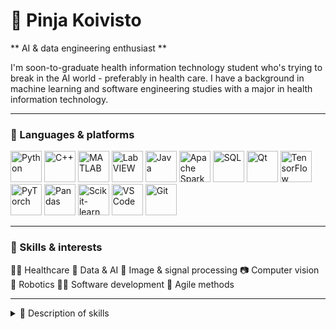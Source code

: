 # 🦾 Pinja Koivisto 

** AI & data engineering enthusiast **

I'm soon-to-graduate health information technology student who's trying to break in the AI world - preferably in health care. 
I have a background in machine learning and software engineering studies with a major in health information technology. 

---
### 👾 Languages & platforms

<p align="left">
  <img alt="Python" width="50px" src="https://cdn.jsdelivr.net/gh/devicons/devicon@latest/icons/python/python-original-wordmark.svg" />
  <img alt="C++" width="50px" src="https://cdn.jsdelivr.net/gh/devicons/devicon@latest/icons/cplusplus/cplusplus-original.svg" />
  <img alt="MATLAB" width="50px" src="https://cdn.jsdelivr.net/gh/devicons/devicon@latest/icons/matlab/matlab-original.svg" />
  <img alt="LabVIEW" width="50px" src="https://cdn.jsdelivr.net/gh/devicons/devicon@latest/icons/labview/labview-original-wordmark.svg" />
  <img alt="Java" width="50px" src="https://cdn.jsdelivr.net/gh/devicons/devicon@latest/icons/java/java-original.svg" />
  <img alt="Apache Spark" width="50px" src="https://cdn.jsdelivr.net/gh/devicons/devicon@latest/icons/apachespark/apachespark-original-wordmark.svg" />
  <img alt="SQL" width="50px" src="https://cdn.jsdelivr.net/gh/devicons/devicon@latest/icons/azuresqldatabase/azuresqldatabase-original.svg" />
  <img alt="Qt" width="50px" src="https://cdn.jsdelivr.net/gh/devicons/devicon@latest/icons/qt/qt-original.svg" />
  <img alt="TensorFlow" width="50px" src="https://cdn.jsdelivr.net/gh/devicons/devicon@latest/icons/tensorflow/tensorflow-original.svg" />
  <img alt="PyTorch" width="50px" src="https://cdn.jsdelivr.net/gh/devicons/devicon@latest/icons/pytorch/pytorch-original.svg" />
  <img alt="Pandas" width="50px" src="https://cdn.jsdelivr.net/gh/devicons/devicon@latest/icons/pandas/pandas-original-wordmark.svg" />
  <img alt="Scikit-learn" width="50px" src="https://cdn.jsdelivr.net/gh/devicons/devicon@latest/icons/scikitlearn/scikitlearn-original.svg" />
  <img alt="VS Code" width="50px" src="https://cdn.jsdelivr.net/gh/devicons/devicon@latest/icons/vscode/vscode-original.svg" />
  <img alt="Git" width="50px" src="https://cdn.jsdelivr.net/gh/devicons/devicon@latest/icons/git/git-original.svg" />
</p>

---
### 🌟 Skills & interests
👩‍⚕️ Healthcare
🔮 Data & AI
🩻 Image & signal processing
📷 Computer vision
🦿 Robotics
👩‍💻 Software development
🌊 Agile methods

---
<details>
  <summary>📌 Description of skills </summary>
  <p>
    I have experience in software development using Python, C++, and LabVIEW, gained through my bachelor's degree minor in software engineering and internship. 
    During my master's, I transitioned to a minor in signal processing and machine learning, focusing on image processing (MATLAB), computer vision, and core machine 
    learning concepts, including classical models, reinforcement learning, and neural networks. I have also taken courses in databases (SQL) and data-intensive 
    programming (PySpark) to strengthen my knowledge in data engineering. In the future, I plan to pursue Azure certifications to deepen my understanding 
    of cloud-based data engineering solutions.
  </p>
  <p>
    I also had the opportunity to study as an exchange student at ETH Zurich, where I took courses in AI, robotics, deep learning, and computer vision. 
    Additionally, I contributed to an AI-driven healthcare project using real-life patient data as part of a group collaboration.
  </p>    
</details>
       
         


          
          

          
       
          




         
          